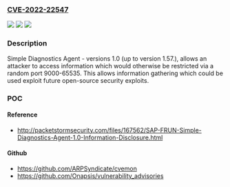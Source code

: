 ### [CVE-2022-22547](https://cve.mitre.org/cgi-bin/cvename.cgi?name=CVE-2022-22547)
![](https://img.shields.io/static/v1?label=Product&message=Simple%20Diagnostics%20Agent&color=blue)
![](https://img.shields.io/static/v1?label=Version&message=%3C%3D%3E1.0%20&color=brighgreen)
![](https://img.shields.io/static/v1?label=Vulnerability&message=CWE-200&color=brighgreen)

### Description

Simple Diagnostics Agent - versions 1.0 (up to version 1.57.), allows an attacker to access information which would otherwise be restricted via a random port 9000-65535. This allows information gathering which could be used exploit future open-source security exploits.

### POC

#### Reference
- http://packetstormsecurity.com/files/167562/SAP-FRUN-Simple-Diagnostics-Agent-1.0-Information-Disclosure.html

#### Github
- https://github.com/ARPSyndicate/cvemon
- https://github.com/Onapsis/vulnerability_advisories

